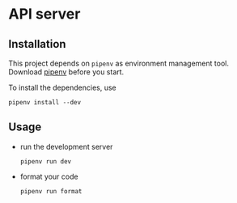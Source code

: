 # API server

## Installation

This project depends on `pipenv` as environment management tool. Download [pipenv](https://github.com/pypa/pipenv) before you start.

To install the dependencies, use
```
pipenv install --dev
```

## Usage
+ run the development server

	```
	pipenv run dev
	```
+ format your code
	```
	pipenv run format
	```
